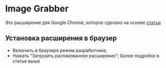 # Image Grabber
Это расширение для Google Chrome, которое сделано на основе [статьи](https://habr.com/ru/articles/703330/)

## Установка расширения в браузер

- Включить в браузере режим разработчика;
- Нажать "Загрузить распакованное расширение"; 
Более подробно в статье выше